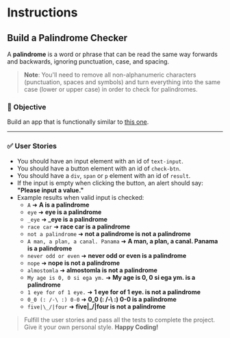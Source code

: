 # Instructions

## Build a Palindrome Checker

A **palindrome** is a word or phrase that can be read the same way forwards and backwards, ignoring punctuation, case, and spacing.

> **Note**: You'll need to remove all non-alphanumeric characters (punctuation, spaces and symbols) and turn everything into the same case (lower or upper case) in order to check for palindromes.

### 🎯 Objective
Build an app that is functionally similar to [this one](https://palindrome-checker.freecodecamp.rocks).

---

### ✅ User Stories

- You should have an input element with an id of `text-input`.
- You should have a button element with an id of `check-btn`.
- You should have a `div`, `span` or `p` element with an id of `result`.
- If the input is empty when clicking the button, an alert should say: **"Please input a value."**
- Example results when valid input is checked:
  - `A` ➜ **A is a palindrome**
  - `eye` ➜ **eye is a palindrome**
  - `_eye` ➜ **_eye is a palindrome**
  - `race car` ➜ **race car is a palindrome**
  - `not a palindrome` ➜ **not a palindrome is not a palindrome**
  - `A man, a plan, a canal. Panama` ➜ **A man, a plan, a canal. Panama is a palindrome**
  - `never odd or even` ➜ **never odd or even is a palindrome**
  - `nope` ➜ **nope is not a palindrome**
  - `almostomla` ➜ **almostomla is not a palindrome**
  - `My age is 0, 0 si ega ym.` ➜ **My age is 0, 0 si ega ym. is a palindrome**
  - `1 eye for of 1 eye.` ➜ **1 eye for of 1 eye. is not a palindrome**
  - `0_0 (: /-\ :) 0-0` ➜ **0_0 (: /-\ :) 0-0 is a palindrome**
  - `five|\_/|four` ➜ **five|\_/|four is not a palindrome**

> Fulfill the user stories and pass all the tests to complete the project. Give it your own personal style. **Happy Coding!**
